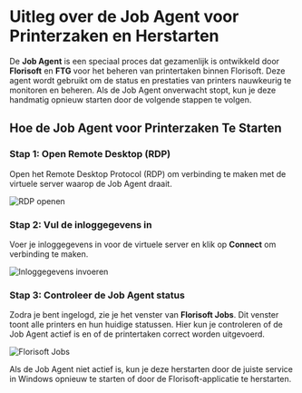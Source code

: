 # **Uitleg over de Job Agent voor Printerzaken en Herstarten**

De **Job Agent** is een speciaal proces dat gezamenlijk is ontwikkeld door **Florisoft** en **FTG** voor het beheren van printertaken binnen Florisoft. Deze agent wordt gebruikt om de status en prestaties van printers nauwkeurig te monitoren en beheren. Als de Job Agent onverwacht stopt, kun je deze handmatig opnieuw starten door de volgende stappen te volgen.

## **Hoe de Job Agent voor Printerzaken Te Starten**

### **Stap 1: Open Remote Desktop (RDP)**
Open het Remote Desktop Protocol (RDP) om verbinding te maken met de virtuele server waarop de Job Agent draait.

![RDP openen](https://github.com/user-attachments/assets/f509b952-66f7-4123-8cf4-aa944a197dcf)

### **Stap 2: Vul de inloggegevens in**
Voer je inloggegevens in voor de virtuele server en klik op **Connect** om verbinding te maken.

![Inloggegevens invoeren](https://github.com/user-attachments/assets/085d1b62-1b2e-4e7a-9b9c-36600330e5f1)

### **Stap 3: Controleer de Job Agent status**
Zodra je bent ingelogd, zie je het venster van **Florisoft Jobs**. Dit venster toont alle printers en hun huidige statussen. Hier kun je controleren of de Job Agent actief is en of de printertaken correct worden uitgevoerd.

![Florisoft Jobs](https://github.com/user-attachments/assets/3fe889a9-51ba-4cef-a831-d976a5d71eb1)

Als de Job Agent niet actief is, kun je deze herstarten door de juiste service in Windows opnieuw te starten of door de Florisoft-applicatie te herstarten.
